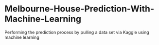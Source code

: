# Melbourne-House-Prediction-With-Machine-Learning
Performing the prediction process by pulling a data set via Kaggle using machine learning
